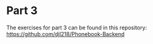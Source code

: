 # Part 3

The exercises for part 3 can be found in this repository:\
https://github.com/djl218/Phonebook-Backend